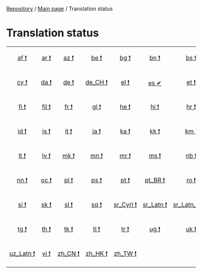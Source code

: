 [Repository](https://github.com/Laravel-Lang/lang) / [Main page](index.md) / Translation status

# Translation status

<table width="100%">
<tr><td align="center" width="11%">

<a href="statuses/af.md">af&nbsp;❗</a>

</td>
<td align="center" width="11%">

<a href="statuses/ar.md">ar&nbsp;❗</a>

</td>
<td align="center" width="11%">

<a href="statuses/az.md">az&nbsp;❗</a>

</td>
<td align="center" width="11%">

<a href="statuses/be.md">be&nbsp;❗</a>

</td>
<td align="center" width="11%">

<a href="statuses/bg.md">bg&nbsp;❗</a>

</td>
<td align="center" width="11%">

<a href="statuses/bn.md">bn&nbsp;❗</a>

</td>
<td align="center" width="11%">

<a href="statuses/bs.md">bs&nbsp;❗</a>

</td>
<td align="center" width="11%">

<a href="statuses/ca.md">ca&nbsp;❗</a>

</td>
<td align="center" width="11%">

<a href="statuses/cs.md">cs&nbsp;❗</a>

</td>
</tr>
<tr><td align="center" width="11%">

<a href="statuses/cy.md">cy&nbsp;❗</a>

</td>
<td align="center" width="11%">

<a href="statuses/da.md">da&nbsp;❗</a>

</td>
<td align="center" width="11%">

<a href="statuses/de.md">de&nbsp;❗</a>

</td>
<td align="center" width="11%">

<a href="statuses/de-ch.md">de_CH&nbsp;❗</a>

</td>
<td align="center" width="11%">

<a href="statuses/el.md">el&nbsp;❗</a>

</td>
<td align="center" width="11%">

<a href="statuses/es.md">es&nbsp;✔</a>

</td>
<td align="center" width="11%">

<a href="statuses/et.md">et&nbsp;❗</a>

</td>
<td align="center" width="11%">

<a href="statuses/eu.md">eu&nbsp;❗</a>

</td>
<td align="center" width="11%">

<a href="statuses/fa.md">fa&nbsp;❗</a>

</td>
</tr>
<tr><td align="center" width="11%">

<a href="statuses/fi.md">fi&nbsp;❗</a>

</td>
<td align="center" width="11%">

<a href="statuses/fil.md">fil&nbsp;❗</a>

</td>
<td align="center" width="11%">

<a href="statuses/fr.md">fr&nbsp;❗</a>

</td>
<td align="center" width="11%">

<a href="statuses/gl.md">gl&nbsp;❗</a>

</td>
<td align="center" width="11%">

<a href="statuses/he.md">he&nbsp;❗</a>

</td>
<td align="center" width="11%">

<a href="statuses/hi.md">hi&nbsp;❗</a>

</td>
<td align="center" width="11%">

<a href="statuses/hr.md">hr&nbsp;❗</a>

</td>
<td align="center" width="11%">

<a href="statuses/hu.md">hu&nbsp;❗</a>

</td>
<td align="center" width="11%">

<a href="statuses/hy.md">hy&nbsp;❗</a>

</td>
</tr>
<tr><td align="center" width="11%">

<a href="statuses/id.md">id&nbsp;❗</a>

</td>
<td align="center" width="11%">

<a href="statuses/is.md">is&nbsp;❗</a>

</td>
<td align="center" width="11%">

<a href="statuses/it.md">it&nbsp;❗</a>

</td>
<td align="center" width="11%">

<a href="statuses/ja.md">ja&nbsp;❗</a>

</td>
<td align="center" width="11%">

<a href="statuses/ka.md">ka&nbsp;❗</a>

</td>
<td align="center" width="11%">

<a href="statuses/kk.md">kk&nbsp;❗</a>

</td>
<td align="center" width="11%">

<a href="statuses/km.md">km&nbsp;❗</a>

</td>
<td align="center" width="11%">

<a href="statuses/kn.md">kn&nbsp;❗</a>

</td>
<td align="center" width="11%">

<a href="statuses/ko.md">ko&nbsp;❗</a>

</td>
</tr>
<tr><td align="center" width="11%">

<a href="statuses/lt.md">lt&nbsp;❗</a>

</td>
<td align="center" width="11%">

<a href="statuses/lv.md">lv&nbsp;❗</a>

</td>
<td align="center" width="11%">

<a href="statuses/mk.md">mk&nbsp;❗</a>

</td>
<td align="center" width="11%">

<a href="statuses/mn.md">mn&nbsp;❗</a>

</td>
<td align="center" width="11%">

<a href="statuses/mr.md">mr&nbsp;❗</a>

</td>
<td align="center" width="11%">

<a href="statuses/ms.md">ms&nbsp;❗</a>

</td>
<td align="center" width="11%">

<a href="statuses/nb.md">nb&nbsp;❗</a>

</td>
<td align="center" width="11%">

<a href="statuses/ne.md">ne&nbsp;❗</a>

</td>
<td align="center" width="11%">

<a href="statuses/nl.md">nl&nbsp;❗</a>

</td>
</tr>
<tr><td align="center" width="11%">

<a href="statuses/nn.md">nn&nbsp;❗</a>

</td>
<td align="center" width="11%">

<a href="statuses/oc.md">oc&nbsp;❗</a>

</td>
<td align="center" width="11%">

<a href="statuses/pl.md">pl&nbsp;❗</a>

</td>
<td align="center" width="11%">

<a href="statuses/ps.md">ps&nbsp;❗</a>

</td>
<td align="center" width="11%">

<a href="statuses/pt.md">pt&nbsp;❗</a>

</td>
<td align="center" width="11%">

<a href="statuses/pt-br.md">pt_BR&nbsp;❗</a>

</td>
<td align="center" width="11%">

<a href="statuses/ro.md">ro&nbsp;❗</a>

</td>
<td align="center" width="11%">

<a href="statuses/ru.md">ru&nbsp;✔</a>

</td>
<td align="center" width="11%">

<a href="statuses/sc.md">sc&nbsp;❗</a>

</td>
</tr>
<tr><td align="center" width="11%">

<a href="statuses/si.md">si&nbsp;❗</a>

</td>
<td align="center" width="11%">

<a href="statuses/sk.md">sk&nbsp;❗</a>

</td>
<td align="center" width="11%">

<a href="statuses/sl.md">sl&nbsp;❗</a>

</td>
<td align="center" width="11%">

<a href="statuses/sq.md">sq&nbsp;❗</a>

</td>
<td align="center" width="11%">

<a href="statuses/sr-cyrl.md">sr_Cyrl&nbsp;❗</a>

</td>
<td align="center" width="11%">

<a href="statuses/sr-latn.md">sr_Latn&nbsp;❗</a>

</td>
<td align="center" width="11%">

<a href="statuses/sr-latn-me.md">sr_Latn_ME&nbsp;❗</a>

</td>
<td align="center" width="11%">

<a href="statuses/sv.md">sv&nbsp;❗</a>

</td>
<td align="center" width="11%">

<a href="statuses/sw.md">sw&nbsp;❗</a>

</td>
</tr>
<tr><td align="center" width="11%">

<a href="statuses/tg.md">tg&nbsp;❗</a>

</td>
<td align="center" width="11%">

<a href="statuses/th.md">th&nbsp;❗</a>

</td>
<td align="center" width="11%">

<a href="statuses/tk.md">tk&nbsp;❗</a>

</td>
<td align="center" width="11%">

<a href="statuses/tl.md">tl&nbsp;❗</a>

</td>
<td align="center" width="11%">

<a href="statuses/tr.md">tr&nbsp;❗</a>

</td>
<td align="center" width="11%">

<a href="statuses/ug.md">ug&nbsp;❗</a>

</td>
<td align="center" width="11%">

<a href="statuses/uk.md">uk&nbsp;❗</a>

</td>
<td align="center" width="11%">

<a href="statuses/ur.md">ur&nbsp;❗</a>

</td>
<td align="center" width="11%">

<a href="statuses/uz-cyrl.md">uz_Cyrl&nbsp;❗</a>

</td>
</tr>
<tr><td align="center" width="11%">

<a href="statuses/uz-latn.md">uz_Latn&nbsp;❗</a>

</td>
<td align="center" width="11%">

<a href="statuses/vi.md">vi&nbsp;❗</a>

</td>
<td align="center" width="11%">

<a href="statuses/zh-cn.md">zh_CN&nbsp;❗</a>

</td>
<td align="center" width="11%">

<a href="statuses/zh-hk.md">zh_HK&nbsp;❗</a>

</td>
<td align="center" width="11%">

<a href="statuses/zh-tw.md">zh_TW&nbsp;❗</a>

</td>
<td align="center" width="11%">


</td>
<td align="center" width="11%">


</td>
<td align="center" width="11%">


</td>
<td align="center" width="11%">


</td>
</tr>

</table>

